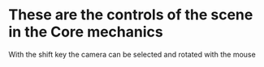 # These are the controls of the scene in the Core mechanics

With the shift key the camera can be selected and rotated with the mouse 
